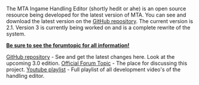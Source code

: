 The MTA Ingame Handling Editor (shortly hedit or ahe) is an open source resource being developed for the latest version of MTA. You can see and download the latest version on the [GitHub repository](https://github.com/deltanic/hedit/#mta-ingame-handling-editor).
The current version is 2.1. Version 3 is currently being worked on and is a complete rewrite of the system.

**[Be sure to see the forumtopic for all information!](http://forum.mtasa.com/viewtopic.php?f=108&t=30494/)**

[GitHub repository](http://github.com/deltanic/hedit/) - See and get the latest changes here. Look at the upcoming 3.0 edition.
[Official Forum Topic](http://forum.mtasa.com/viewtopic.php?f=108&t=30494) - The place for discussing this project.
[Youtube playlist](http://www.youtube.com/user/SilentStrikeMTA?feature=mhsn#p/p) - Full playlist of all development video's of the handling editor.
